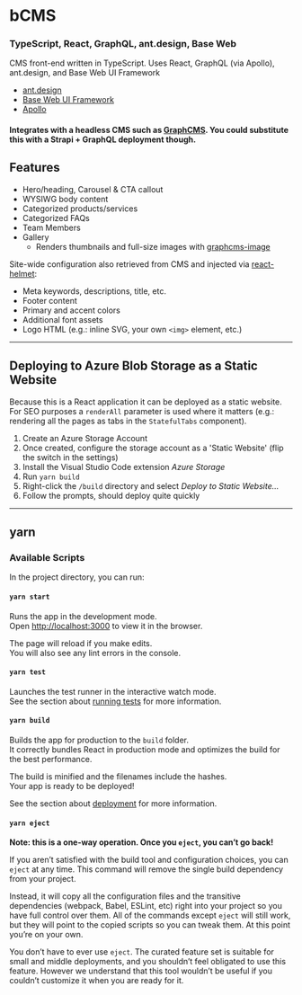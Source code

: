 # bCMS

### TypeScript, React, GraphQL, ant.design, Base Web

CMS front-end written in TypeScript. Uses React, GraphQL (via Apollo), ant.design, and Base Web UI Framework

- [ant.design](https://ant.design)
- [Base Web UI Framework](https://baseweb.design/)
- [Apollo](https://www.apollographql.com/)

#### Integrates with a headless CMS such as [GraphCMS](https://graphcms.com). You could substitute this with a Strapi + GraphQL deployment though.

## Features

- Hero/heading, Carousel & CTA callout
- WYSIWG body content
- Categorized products/services
- Categorized FAQs
- Team Members
- Gallery
  - Renders thumbnails and full-size images with [graphcms-image](https://github.com/GraphCMS/graphcms-image)

Site-wide configuration also retrieved from CMS and injected via [react-helmet](https://github.com/nfl/react-helmet):

- Meta keywords, descriptions, title, etc.
- Footer content
- Primary and accent colors
- Additional font assets
- Logo HTML (e.g.: inline SVG, your own `<img>` element, etc.)

---

## Deploying to Azure Blob Storage as a Static Website

Because this is a React application it can be deployed as a static website. For SEO purposes a `renderAll` parameter is used where it matters (e.g.: rendering all the pages as tabs in the `StatefulTabs` component).

1. Create an Azure Storage Account
2. Once created, configure the storage account as a 'Static Website' (flip the switch in the settings)
3. Install the Visual Studio Code extension _Azure Storage_
4. Run `yarn build`
5. Right-click the `/build` directory and select _Deploy to Static Website..._
6. Follow the prompts, should deploy quite quickly

---

## yarn

### Available Scripts

In the project directory, you can run:

#### `yarn start`

Runs the app in the development mode.<br />
Open [http://localhost:3000](http://localhost:3000) to view it in the browser.

The page will reload if you make edits.<br />
You will also see any lint errors in the console.

#### `yarn test`

Launches the test runner in the interactive watch mode.<br />
See the section about [running tests](https://facebook.github.io/create-react-app/docs/running-tests) for more information.

#### `yarn build`

Builds the app for production to the `build` folder.<br />
It correctly bundles React in production mode and optimizes the build for the best performance.

The build is minified and the filenames include the hashes.<br />
Your app is ready to be deployed!

See the section about [deployment](https://facebook.github.io/create-react-app/docs/deployment) for more information.

#### `yarn eject`

**Note: this is a one-way operation. Once you `eject`, you can’t go back!**

If you aren’t satisfied with the build tool and configuration choices, you can `eject` at any time. This command will remove the single build dependency from your project.

Instead, it will copy all the configuration files and the transitive dependencies (webpack, Babel, ESLint, etc) right into your project so you have full control over them. All of the commands except `eject` will still work, but they will point to the copied scripts so you can tweak them. At this point you’re on your own.

You don’t have to ever use `eject`. The curated feature set is suitable for small and middle deployments, and you shouldn’t feel obligated to use this feature. However we understand that this tool wouldn’t be useful if you couldn’t customize it when you are ready for it.
